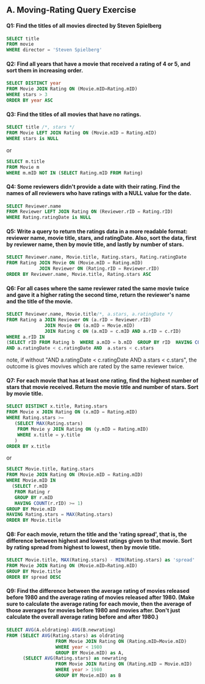 
## A. Moving-Rating Query Exercise


#### Q1: Find the titles of all movies directed by Steven Spielberg
```SQL
SELECT title 
FROM movie 
WHERE director = 'Steven Spielberg'
```

#### Q2: Find all years that have a movie that received a rating of 4 or 5, and sort them in increasing order.
```SQL
SELECT DISTINCT year
FROM Movie JOIN Rating ON (Movie.mID=Rating.mID)
WHERE stars > 3
ORDER BY year ASC
```

#### Q3: Find the titles of all movies that have no ratings. 
```SQL
SELECT title /*, stars */
FROM Movie LEFT JOIN Rating ON (Movie.mID = Rating.mID)
WHERE stars is NULL
```  
or
```SQL
SELECT m.title
FROM Movie m 
WHERE m.mID NOT IN (SELECT Rating.mID FROM Rating)
```

#### Q4: Some reviewers didn't provide a date with their rating. Find the names of all reviewers who have ratings with a NULL value for the date. 
```SQL
SELECT Reviewer.name 
FROM Reviewer LEFT JOIN Rating ON (Reviewer.rID = Rating.rID)
WHERE Rating.ratingDate is NULL
```

#### Q5: Write a query to return the ratings data in a more readable format: reviewer name, movie title, stars, and ratingDate. Also, sort the data, first by reviewer name, then by movie title, and lastly by number of stars. 
```SQL
SELECT Reviewer.name, Movie.title, Rating.stars, Rating.ratingDate
FROM Rating JOIN Movie ON (Movie.mID = Rating.mID)
            JOIN Reviewer ON (Rating.rID = Reviewer.rID)
ORDER BY Reviewer.name, Movie.title, Rating.stars ASC 
```

#### Q6: For all cases where the same reviewer rated the same movie twice and gave it a higher rating the second time, return the reviewer's name and the title of the movie. 
```SQL
SELECT Reviewer.name, Movie.title/*, a.stars, a.ratingDate */
FROM Rating a JOIN Reviewer ON (a.rID = Reviewer.rID)
              JOIN Movie ON (a.mID = Movie.mID)
              JOIN Rating c ON (a.mID = c.mID AND a.rID = c.rID)
WHERE a.rID IN 
(SELECT rID FROM Rating b  WHERE a.mID = b.mID  GROUP BY rID  HAVING COUNT(rID) >1) 
AND a.ratingDate < c.ratingDate AND  a.stars < c.stars
```
note,  if without "AND a.ratingDate < c.ratingDate AND  a.stars < c.stars", the outcome is gives movives which are rated by the same reviewer twice.


#### Q7: For each movie that has at least one rating, find the highest number of stars that movie received. Return the movie title and number of stars. Sort by movie title. 
```SQL
SELECT DISTINCT x.title, Rating.stars
FROM Movie x JOIN Rating ON (x.mID = Rating.mID)
WHERE Rating.stars >=
   (SELECT MAX(Rating.stars)
    FROM Movie y JOIN Rating ON (y.mID = Rating.mID)
    WHERE x.title = y.title
   )
ORDER BY x.title
```
or 
```SQL
SELECT Movie.title, Rating.stars
FROM Movie JOIN Rating ON (Movie.mID = Rating.mID)
WHERE Movie.mID IN
  (SELECT r.mID
   FROM Rating r
   GROUP BY r.mID
   HAVING COUNT(r.rID) >= 1)
GROUP BY Movie.mID   
HAVING Rating.stars = MAX(Rating.stars)
ORDER BY Movie.title
```

#### Q8: For each movie, return the title and the 'rating spread', that is, the difference between highest and lowest ratings given to that movie. Sort by rating spread from highest to lowest, then by movie title. 
```SQL
SELECT Movie.title, MAX(Rating.stars) - MIN(Rating.stars) as 'spread'
FROM Movie JOIN Rating ON (Movie.mID=Rating.mID)
GROUP BY Movie.title
ORDER BY spread DESC
```

#### Q9: Find the difference between the average rating of movies released before 1980 and the average rating of movies released after 1980. (Make sure to calculate the average rating for each movie, then the average of those averages for movies before 1980 and movies after. Don't just calculate the overall average rating before and after 1980.) 
```SQL
SELECT AVG(A.oldrating)-AVG(B.newrating)
FROM (SELECT AVG(Rating.stars) as oldrating
                  FROM Movie JOIN Rating ON (Rating.mID=Movie.mID) 
                  WHERE year < 1980
                  GROUP BY Movie.mID) as A,
      (SELECT AVG(Rating.stars) as newrating
                  FROM Movie JOIN Rating ON (Rating.mID = Movie.mID)
                  WHERE year > 1980
                  GROUP BY Movie.mID) as B
```










